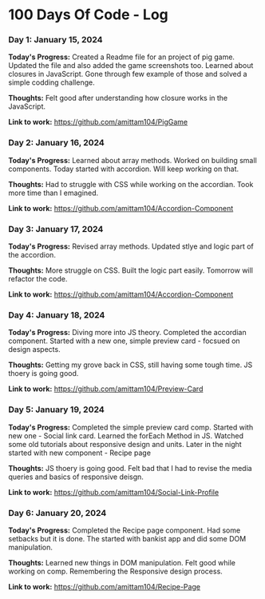 # 100 Days Of Code - Log

### Day 1: January 15, 2024

**Today's Progress:** Created a Readme file for an project of pig game. Updated the file and also added the game screenshots too. Learned about closures in JavaScript. Gone through few example of those and solved a simple codding challenge.

**Thoughts:** Felt good after understanding how closure works in the JavaScript.

**Link to work:** https://github.com/amittam104/PigGame

### Day 2: January 16, 2024

**Today's Progress:** Learned about array methods. Worked on building small components. Today started with accordion. Will keep working on that.

**Thoughts:** Had to struggle with CSS while working on the accordian. Took more time than I emagined.

**Link to work:** https://github.com/amittam104/Accordion-Component

### Day 3: January 17, 2024

**Today's Progress:** Revised array methods. Updated stlye and logic part of the accordion.

**Thoughts:** More struggle on CSS. Built the logic part easily. Tomorrow will refactor the code.

**Link to work:** https://github.com/amittam104/Accordion-Component

### Day 4: January 18, 2024

**Today's Progress:** Diving more into JS theory. Completed the accordian component. Started with a new one, simple preview card - focsued on design aspects.

**Thoughts:** Getting my grove back in CSS, still having some tough time. JS thoery is going good.

**Link to work:** https://github.com/amittam104/Preview-Card

### Day 5: January 19, 2024

**Today's Progress:** Completed the simple preview card comp. Started with new one - Social link card. Learned the forEach Method in JS. Watched some old tutorials about responsive design and units. Later in the night started with new component - Recipe page

**Thoughts:** JS thoery is going good. Felt bad that I had to revise the media queries and basics of responsive deisgn.

**Link to work:** https://github.com/amittam104/Social-Link-Profile

### Day 6: January 20, 2024

**Today's Progress:** Completed the Recipe page component. Had some setbacks but it is done. The started with bankist app and did some DOM manipulation.

**Thoughts:** Learned new things in DOM manipulation. Felt good while working on comp. Remembering the Responsive design process.

**Link to work:** https://github.com/amittam104/Recipe-Page
